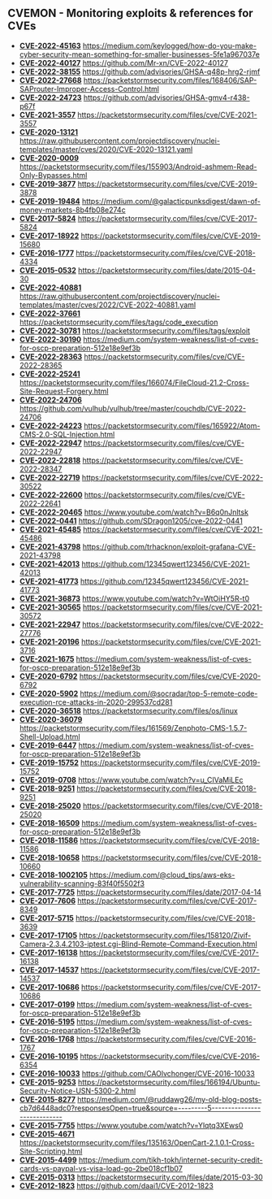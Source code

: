 ## CVEMON - Monitoring exploits & references for CVEs
- **[CVE-2022-45163](https://in.scanfactory.io/cvemon/CVE-2022-45163.html)** https://medium.com/keylogged/how-do-you-make-cyber-security-mean-something-for-smaller-businesses-5fe1a967037e
- **[CVE-2022-40127](https://in.scanfactory.io/cvemon/CVE-2022-40127.html)** https://github.com/Mr-xn/CVE-2022-40127
- **[CVE-2022-38155](https://in.scanfactory.io/cvemon/CVE-2022-38155.html)** https://github.com/advisories/GHSA-q48p-hrg2-rjmf
- **[CVE-2022-27668](https://in.scanfactory.io/cvemon/CVE-2022-27668.html)** https://packetstormsecurity.com/files/168406/SAP-SAProuter-Improper-Access-Control.html
- **[CVE-2022-24723](https://in.scanfactory.io/cvemon/CVE-2022-24723.html)** https://github.com/advisories/GHSA-gmv4-r438-p67f
- **[CVE-2021-3557](https://in.scanfactory.io/cvemon/CVE-2021-3557.html)** https://packetstormsecurity.com/files/cve/CVE-2021-3557
- **[CVE-2020-13121](https://in.scanfactory.io/cvemon/CVE-2020-13121.html)** https://raw.githubusercontent.com/projectdiscovery/nuclei-templates/master/cves/2020/CVE-2020-13121.yaml
- **[CVE-2020-0009](https://in.scanfactory.io/cvemon/CVE-2020-0009.html)** https://packetstormsecurity.com/files/155903/Android-ashmem-Read-Only-Bypasses.html
- **[CVE-2019-3877](https://in.scanfactory.io/cvemon/CVE-2019-3877.html)** https://packetstormsecurity.com/files/cve/CVE-2019-3878
- **[CVE-2019-19484](https://in.scanfactory.io/cvemon/CVE-2019-19484.html)** https://medium.com/@galacticpunksdigest/dawn-of-money-markets-8b4fb08e274c
- **[CVE-2017-5824](https://in.scanfactory.io/cvemon/CVE-2017-5824.html)** https://packetstormsecurity.com/files/cve/CVE-2017-5824
- **[CVE-2017-18922](https://in.scanfactory.io/cvemon/CVE-2017-18922.html)** https://packetstormsecurity.com/files/cve/CVE-2019-15680
- **[CVE-2016-1777](https://in.scanfactory.io/cvemon/CVE-2016-1777.html)** https://packetstormsecurity.com/files/cve/CVE-2018-4334
- **[CVE-2015-0532](https://in.scanfactory.io/cvemon/CVE-2015-0532.html)** https://packetstormsecurity.com/files/date/2015-04-30
- **[CVE-2022-40881](https://in.scanfactory.io/cvemon/CVE-2022-40881.html)** https://raw.githubusercontent.com/projectdiscovery/nuclei-templates/master/cves/2022/CVE-2022-40881.yaml
- **[CVE-2022-37661](https://in.scanfactory.io/cvemon/CVE-2022-37661.html)** https://packetstormsecurity.com/files/tags/code_execution
- **[CVE-2022-30781](https://in.scanfactory.io/cvemon/CVE-2022-30781.html)** https://packetstormsecurity.com/files/tags/exploit
- **[CVE-2022-30190](https://in.scanfactory.io/cvemon/CVE-2022-30190.html)** https://medium.com/system-weakness/list-of-cves-for-oscp-preparation-512e18e9ef3b
- **[CVE-2022-28363](https://in.scanfactory.io/cvemon/CVE-2022-28363.html)** https://packetstormsecurity.com/files/cve/CVE-2022-28365
- **[CVE-2022-25241](https://in.scanfactory.io/cvemon/CVE-2022-25241.html)** https://packetstormsecurity.com/files/166074/FileCloud-21.2-Cross-Site-Request-Forgery.html
- **[CVE-2022-24706](https://in.scanfactory.io/cvemon/CVE-2022-24706.html)** https://github.com/vulhub/vulhub/tree/master/couchdb/CVE-2022-24706
- **[CVE-2022-24223](https://in.scanfactory.io/cvemon/CVE-2022-24223.html)** https://packetstormsecurity.com/files/165922/Atom-CMS-2.0-SQL-Injection.html
- **[CVE-2022-22947](https://in.scanfactory.io/cvemon/CVE-2022-22947.html)** https://packetstormsecurity.com/files/cve/CVE-2022-22947
- **[CVE-2022-22818](https://in.scanfactory.io/cvemon/CVE-2022-22818.html)** https://packetstormsecurity.com/files/cve/CVE-2022-28347
- **[CVE-2022-22719](https://in.scanfactory.io/cvemon/CVE-2022-22719.html)** https://packetstormsecurity.com/files/cve/CVE-2022-30522
- **[CVE-2022-22600](https://in.scanfactory.io/cvemon/CVE-2022-22600.html)** https://packetstormsecurity.com/files/cve/CVE-2022-22641
- **[CVE-2022-20465](https://in.scanfactory.io/cvemon/CVE-2022-20465.html)** https://www.youtube.com/watch?v=B6q0nJnltsk
- **[CVE-2022-0441](https://in.scanfactory.io/cvemon/CVE-2022-0441.html)** https://github.com/SDragon1205/cve-2022-0441
- **[CVE-2021-45485](https://in.scanfactory.io/cvemon/CVE-2021-45485.html)** https://packetstormsecurity.com/files/cve/CVE-2021-45486
- **[CVE-2021-43798](https://in.scanfactory.io/cvemon/CVE-2021-43798.html)** https://github.com/trhacknon/exploit-grafana-CVE-2021-43798
- **[CVE-2021-42013](https://in.scanfactory.io/cvemon/CVE-2021-42013.html)** https://github.com/12345qwert123456/CVE-2021-42013
- **[CVE-2021-41773](https://in.scanfactory.io/cvemon/CVE-2021-41773.html)** https://github.com/12345qwert123456/CVE-2021-41773
- **[CVE-2021-36873](https://in.scanfactory.io/cvemon/CVE-2021-36873.html)** https://www.youtube.com/watch?v=WtOiHY5R-t0
- **[CVE-2021-30565](https://in.scanfactory.io/cvemon/CVE-2021-30565.html)** https://packetstormsecurity.com/files/cve/CVE-2021-30572
- **[CVE-2021-22947](https://in.scanfactory.io/cvemon/CVE-2021-22947.html)** https://packetstormsecurity.com/files/cve/CVE-2022-27776
- **[CVE-2021-20196](https://in.scanfactory.io/cvemon/CVE-2021-20196.html)** https://packetstormsecurity.com/files/cve/CVE-2021-3716
- **[CVE-2021-1675](https://in.scanfactory.io/cvemon/CVE-2021-1675.html)** https://medium.com/system-weakness/list-of-cves-for-oscp-preparation-512e18e9ef3b
- **[CVE-2020-6792](https://in.scanfactory.io/cvemon/CVE-2020-6792.html)** https://packetstormsecurity.com/files/cve/CVE-2020-6792
- **[CVE-2020-5902](https://in.scanfactory.io/cvemon/CVE-2020-5902.html)** https://medium.com/@socradar/top-5-remote-code-execution-rce-attacks-in-2020-299537cd281
- **[CVE-2020-36518](https://in.scanfactory.io/cvemon/CVE-2020-36518.html)** https://packetstormsecurity.com/files/os/linux
- **[CVE-2020-36079](https://in.scanfactory.io/cvemon/CVE-2020-36079.html)** https://packetstormsecurity.com/files/161569/Zenphoto-CMS-1.5.7-Shell-Upload.html
- **[CVE-2019-6447](https://in.scanfactory.io/cvemon/CVE-2019-6447.html)** https://medium.com/system-weakness/list-of-cves-for-oscp-preparation-512e18e9ef3b
- **[CVE-2019-15752](https://in.scanfactory.io/cvemon/CVE-2019-15752.html)** https://packetstormsecurity.com/files/cve/CVE-2019-15752
- **[CVE-2019-0708](https://in.scanfactory.io/cvemon/CVE-2019-0708.html)** https://www.youtube.com/watch?v=u_CIVaMiLEc
- **[CVE-2018-9251](https://in.scanfactory.io/cvemon/CVE-2018-9251.html)** https://packetstormsecurity.com/files/cve/CVE-2018-9251
- **[CVE-2018-25020](https://in.scanfactory.io/cvemon/CVE-2018-25020.html)** https://packetstormsecurity.com/files/cve/CVE-2018-25020
- **[CVE-2018-16509](https://in.scanfactory.io/cvemon/CVE-2018-16509.html)** https://medium.com/system-weakness/list-of-cves-for-oscp-preparation-512e18e9ef3b
- **[CVE-2018-11586](https://in.scanfactory.io/cvemon/CVE-2018-11586.html)** https://packetstormsecurity.com/files/cve/CVE-2018-11586
- **[CVE-2018-10658](https://in.scanfactory.io/cvemon/CVE-2018-10658.html)** https://packetstormsecurity.com/files/cve/CVE-2018-10660
- **[CVE-2018-1002105](https://in.scanfactory.io/cvemon/CVE-2018-1002105.html)** https://medium.com/@cloud_tips/aws-eks-vulnerability-scanning-83f40f5502f3
- **[CVE-2017-7725](https://in.scanfactory.io/cvemon/CVE-2017-7725.html)** https://packetstormsecurity.com/files/date/2017-04-14
- **[CVE-2017-7606](https://in.scanfactory.io/cvemon/CVE-2017-7606.html)** https://packetstormsecurity.com/files/cve/CVE-2017-8349
- **[CVE-2017-5715](https://in.scanfactory.io/cvemon/CVE-2017-5715.html)** https://packetstormsecurity.com/files/cve/CVE-2018-3639
- **[CVE-2017-17105](https://in.scanfactory.io/cvemon/CVE-2017-17105.html)** https://packetstormsecurity.com/files/158120/Zivif-Camera-2.3.4.2103-iptest.cgi-Blind-Remote-Command-Execution.html
- **[CVE-2017-16138](https://in.scanfactory.io/cvemon/CVE-2017-16138.html)** https://packetstormsecurity.com/files/cve/CVE-2017-16138
- **[CVE-2017-14537](https://in.scanfactory.io/cvemon/CVE-2017-14537.html)** https://packetstormsecurity.com/files/cve/CVE-2017-14537
- **[CVE-2017-10686](https://in.scanfactory.io/cvemon/CVE-2017-10686.html)** https://packetstormsecurity.com/files/cve/CVE-2017-10686
- **[CVE-2017-0199](https://in.scanfactory.io/cvemon/CVE-2017-0199.html)** https://medium.com/system-weakness/list-of-cves-for-oscp-preparation-512e18e9ef3b
- **[CVE-2016-5195](https://in.scanfactory.io/cvemon/CVE-2016-5195.html)** https://medium.com/system-weakness/list-of-cves-for-oscp-preparation-512e18e9ef3b
- **[CVE-2016-1768](https://in.scanfactory.io/cvemon/CVE-2016-1768.html)** https://packetstormsecurity.com/files/cve/CVE-2016-1767
- **[CVE-2016-10195](https://in.scanfactory.io/cvemon/CVE-2016-10195.html)** https://packetstormsecurity.com/files/cve/CVE-2016-6354
- **[CVE-2016-10033](https://in.scanfactory.io/cvemon/CVE-2016-10033.html)** https://github.com/CAOlvchonger/CVE-2016-10033
- **[CVE-2015-9253](https://in.scanfactory.io/cvemon/CVE-2015-9253.html)** https://packetstormsecurity.com/files/166194/Ubuntu-Security-Notice-USN-5300-2.html
- **[CVE-2015-8277](https://in.scanfactory.io/cvemon/CVE-2015-8277.html)** https://medium.com/@ruddawg26/my-old-blog-posts-cb7d6448adc0?responsesOpen=true&source=---------5----------------------------
- **[CVE-2015-7755](https://in.scanfactory.io/cvemon/CVE-2015-7755.html)** https://www.youtube.com/watch?v=Ylqtq3XEws0
- **[CVE-2015-4671](https://in.scanfactory.io/cvemon/CVE-2015-4671.html)** https://packetstormsecurity.com/files/135163/OpenCart-2.1.0.1-Cross-Site-Scripting.html
- **[CVE-2015-4499](https://in.scanfactory.io/cvemon/CVE-2015-4499.html)** https://medium.com/tikh-tokh/internet-security-credit-cards-vs-paypal-vs-visa-load-go-2be018cf1b07
- **[CVE-2015-0313](https://in.scanfactory.io/cvemon/CVE-2015-0313.html)** https://packetstormsecurity.com/files/date/2015-03-30
- **[CVE-2012-1823](https://in.scanfactory.io/cvemon/CVE-2012-1823.html)** https://github.com/daai1/CVE-2012-1823
